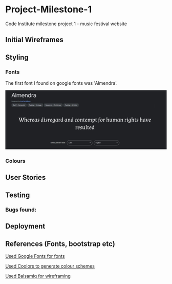 # Project-Milestone-1
 Code Institute milestone project 1 - music festival website

## Initial Wireframes

## Styling

### Fonts

The first font I found on google fonts was 'Almendra'.

![Almendra](./images/almendra-font.webp)

### Colours



## User Stories

## Testing

### Bugs found:

## Deployment

## References (Fonts, bootstrap etc)

[Used Google Fonts for fonts](https://fonts.google.com/)

[Used Coolors to generate colour schemes](https://coolors.co/)

[Used Balsamiq for wireframing](https://balsamiq.com/)